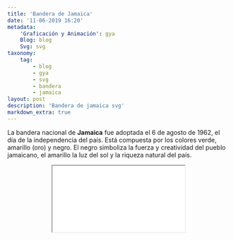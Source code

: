 ```yaml
---
title: 'Bandera de Jamaica'
date: '11-06-2019 16:20'
metadata:
    'Graficación y Animación': gya
    Blog: blog
    Svg: svg
taxonomy:
    tag:
        - blog
        - gya
        - svg
        - bandera
        - jamaica
layout: post
description: 'Bandera de jamaica svg'
markdown_extra: true
---
```


La bandera nacional de **Jamaica** fue adoptada el 6 de agosto de 1962, el día de la independencia del país. Está compuesta por los colores verde, amarillo (oro) y negro. El negro simboliza la fuerza y creatividad del pueblo jamaicano, el amarillo la luz del sol y la riqueza natural del país.

<center><div>
            <iframe src="/resource/jamaica.svg"></iframe>
        </div></center>